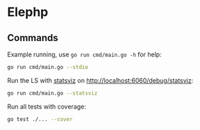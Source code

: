 # Elephp

## Commands

Example running, use `go run cmd/main.go -h` for help:
```bash
go run cmd/main.go --stdio
```

Run the LS with [statsviz](https://github.com/arl/statsviz) on [http://localhost:6060/debug/statsviz](http://localhost:6060/debug/statsviz):
```bash
go run cmd/main.go --statsviz
```


Run all tests with coverage:
```bash
go test ./... --cover
```
